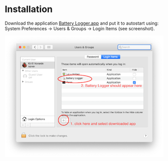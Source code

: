 # Installation

Download the application
[Battery Logger.app](https://github.com/yoursdearboy/battery_logger/releases/download/v1.0/Battery.Logger.app.zip)
and put it to autostart using: System Preferences -> Users & Groups -> Login Items (see screenshot).

<img src="https://raw.githubusercontent.com/yoursdearboy/battery_logger/master/setup.png" width="600px" />
